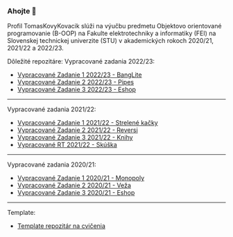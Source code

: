### Ahojte 👋

Profil TomasKovyKovacik slúži na výučbu predmetu Objektovo orientované programovanie (B-OOP) na Fakulte elektrotechniky a informatiky (FEI) na Slovenskej technickej univerzite (STU) v akademických rokoch 2020/21, 2021/22 a 2022/23.



Dôležité repozitáre:
Vypracované zadania 2022/23:
  - [Vypracované Zadanie 1 2022/23 - BangLite](https://github.com/TomasKovyKovacik/B-OOP-2023-BangLite)
  - [Vypracované Zadanie 2 2022/23 - Pipes](https://github.com/TomasKovyKovacik/B-OOP-2023-Pipes)
  - [Vypracované Zadanie 3 2022/23 - Eshop](https://github.com/TomasKovyKovacik/B-OOP-2023-Eshop)
----------------------------------------------------------------------------------------------------------------
Vypracované zadania 2021/22:
  - [Vypracované Zadanie 1 2021/22 - Strelené kačky](https://github.com/TomasKovyKovacik/B-OOP-2022-StreleneKacky)
  - [Vypracované Zadanie 2 2021/22 - Reversi](https://github.com/TomasKovyKovacik/B-OOP-2022-Reversi)
  - [Vypracované Zadanie 3 2021/22 - Knihy](https://github.com/TomasKovyKovacik/B-OOP-2022-Knihy)
  - [Vypracované RT 2021/22 - Skúška](https://github.com/TomasKovyKovacik/B-OOP-Exam-RT)
----------------------------------------------------------------------------------------------------------------
Vypracované zadania 2020/21:
  - [Vypracované Zadanie 1 2020/21 - Monopoly](https://github.com/TomasKovyKovacik/OOP-Monopoly)
  - [Vypracované Zadanie 2 2020/21 - Veža](https://github.com/TomasKovyKovacik/OOP-Veza)
  - [Vypracované Zadanie 3 2020/21 - Eshop](https://github.com/TomasKovyKovacik/OOP-Eshop)
----------------------------------------------------------------------------------------------------------------
Template:
  - [Template repozitár na cvičenia](https://github.com/TomasKovyKovacik/B-OOP-LS23-CvicenieTemplate)
